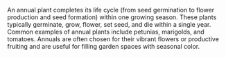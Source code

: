 An annual plant completes its life cycle (from seed germination to flower production and seed formation) within one growing season. These plants typically germinate, grow, flower, set seed, and die within a single year. Common examples of annual plants include petunias, marigolds, and tomatoes. Annuals are often chosen for their vibrant flowers or productive fruiting and are useful for filling garden spaces with seasonal color.